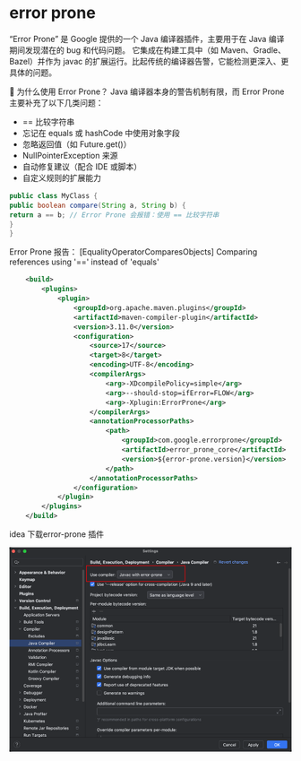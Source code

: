 # error prone 

“Error Prone” 是 Google 提供的一个 Java 编译器插件，主要用于在 Java 编译期间发现潜在的 bug 和代码问题。
它集成在构建工具中（如 Maven、Gradle、Bazel）并作为 javac 的扩展运行。比起传统的编译器告警，它能检测更深入、更具体的问题。

🌟 为什么使用 Error Prone？
Java 编译器本身的警告机制有限，而 Error Prone 主要补充了以下几类问题：
- == 比较字符串
- 忘记在 equals 或 hashCode 中使用对象字段
- 忽略返回值（如 Future.get()）
- NullPointerException 来源
- 自动修复建议（配合 IDE 或脚本）
- 自定义规则的扩展能力

```java
public class MyClass {
public boolean compare(String a, String b) {
return a == b; // Error Prone 会报错：使用 == 比较字符串
}
}
```

Error Prone 报告：
[EqualityOperatorComparesObjects] Comparing references using '==' instead of 'equals'

```xml
    <build>
        <plugins>
            <plugin>
                <groupId>org.apache.maven.plugins</groupId>
                <artifactId>maven-compiler-plugin</artifactId>
                <version>3.11.0</version>
                <configuration>
                    <source>17</source>
                    <target>8</target>
                    <encoding>UTF-8</encoding>
                    <compilerArgs>
                        <arg>-XDcompilePolicy=simple</arg>
                        <arg>--should-stop=ifError=FLOW</arg>
                        <arg>-Xplugin:ErrorProne</arg>
                    </compilerArgs>
                    <annotationProcessorPaths>
                        <path>
                            <groupId>com.google.errorprone</groupId>
                            <artifactId>error_prone_core</artifactId>
                            <version>${error-prone.version}</version>
                        </path>
                    </annotationProcessorPaths>
                </configuration>
            </plugin>
        </plugins>
    </build>
```

idea 下载error-prone 插件

![idea setting](./assets/error-prone-setting.png)

